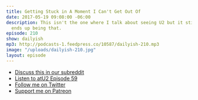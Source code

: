 ```yaml
---
title: Getting Stuck in A Moment I Can't Get Out Of
date: 2017-05-19 09:08:00 -06:00
description: This isn't the one where I talk about seeing U2 but it still kind of
  ends up being that.
episode: 210
show: dailyish
mp3: http://podcasts-1.feedpress.co/10587/dailyish-210.mp3
image: "/uploads/dailyish-210.jpg"
layout: episode
---
```


* [Discuss this in our subreddit](https://www.reddit.com/r/Goodstuff_fm/comments/6c6pbt/dailyish_210_getting_stuck_in_a_moment_i_cant_get/)
* [Listen to atU2 Episode 59](https://goodstuff.fm/atu2/59)
* [Follow me on Twitter](https://www.twitter.com/ichris)
* [Support me on Patreon](https://www.patreon.com/ichris)
